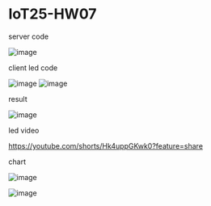 # IoT25-HW07

server code

![image](https://github.com/user-attachments/assets/e59789d1-20c6-4bd1-8e50-dd36990545d0)

client led code

![image](https://github.com/user-attachments/assets/1e39e6c4-536e-47e5-8dfd-178dcfb682a3)
![image](https://github.com/user-attachments/assets/967dac6b-a37a-4070-8afb-3c033b59c4be)


result

![image](https://github.com/user-attachments/assets/6f0abe65-73af-4c22-82b0-08e413f6dfce)


led video

https://youtube.com/shorts/Hk4uppGKwk0?feature=share

chart

![image](https://github.com/user-attachments/assets/16c981d7-ca80-4490-8e37-b4c480569aeb)

![image](https://github.com/user-attachments/assets/819a6919-969f-4cc2-8135-1f9b069248d5)
